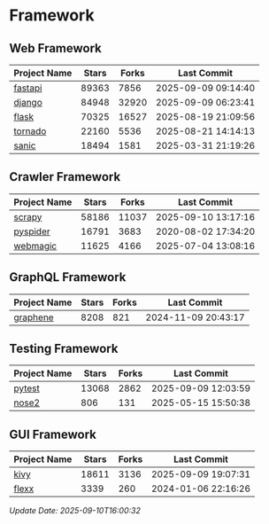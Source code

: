 # Framework

## Web Framework
| Project Name | Stars | Forks | Last Commit |
| ------------ | ----- | ----- | ----------- |
| [fastapi](https://github.com/fastapi/fastapi) | 89363 | 7856 | 2025-09-09 09:14:40 |
| [django](https://github.com/django/django) | 84948 | 32920 | 2025-09-09 06:23:41 |
| [flask](https://github.com/pallets/flask) | 70325 | 16527 | 2025-08-19 21:09:56 |
| [tornado](https://github.com/tornadoweb/tornado) | 22160 | 5536 | 2025-08-21 14:14:13 |
| [sanic](https://github.com/sanic-org/sanic) | 18494 | 1581 | 2025-03-31 21:19:26 |

## Crawler Framework
| Project Name | Stars | Forks | Last Commit |
| ------------ | ----- | ----- | ----------- |
| [scrapy](https://github.com/scrapy/scrapy) | 58186 | 11037 | 2025-09-10 13:17:16 |
| [pyspider](https://github.com/binux/pyspider) | 16791 | 3683 | 2020-08-02 17:34:20 |
| [webmagic](https://github.com/code4craft/webmagic) | 11625 | 4166 | 2025-07-04 13:08:16 |

## GraphQL Framework
| Project Name | Stars | Forks | Last Commit |
| ------------ | ----- | ----- | ----------- |
| [graphene](https://github.com/graphql-python/graphene) | 8208 | 821 | 2024-11-09 20:43:17 |

## Testing Framework
| Project Name | Stars | Forks | Last Commit |
| ------------ | ----- | ----- | ----------- |
| [pytest](https://github.com/pytest-dev/pytest) | 13068 | 2862 | 2025-09-09 12:03:59 |
| [nose2](https://github.com/nose-devs/nose2) | 806 | 131 | 2025-05-15 15:50:38 |

## GUI Framework
| Project Name | Stars | Forks | Last Commit |
| ------------ | ----- | ----- | ----------- |
| [kivy](https://github.com/kivy/kivy) | 18611 | 3136 | 2025-09-09 19:07:31 |
| [flexx](https://github.com/flexxui/flexx) | 3339 | 260 | 2024-01-06 22:16:26 |

*Update Date: 2025-09-10T16:00:32*